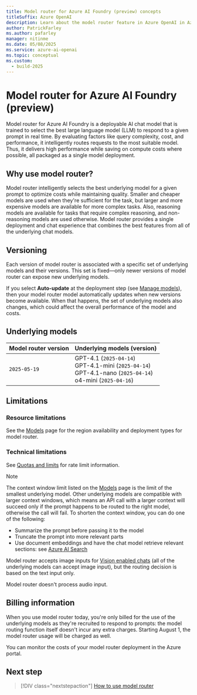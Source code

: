 ```yaml
---
title: Model router for Azure AI Foundry (preview) concepts
titleSuffix: Azure OpenAI
description: Learn about the model router feature in Azure OpenAI in Azure AI Foundry Models.
author: PatrickFarley
ms.author: pafarley
manager: nitinme
ms.date: 05/08/2025
ms.service: azure-ai-openai
ms.topic: conceptual
ms.custom:
  - build-2025
---
```


# Model router for Azure AI Foundry (preview)

Model router for Azure AI Foundry is a deployable AI chat model that is trained to select the best large language model (LLM) to respond to a given prompt in real time. By evaluating factors like query complexity, cost, and performance, it intelligently routes requests to the most suitable model. Thus, it delivers high performance while saving on compute costs where possible, all packaged as a single model deployment.

## Why use model router?

Model router intelligently selects the best underlying model for a given prompt to optimize costs while maintaining quality. Smaller and cheaper models are used when they're sufficient for the task, but larger and more expensive models are available for more complex tasks. Also, reasoning models are available for tasks that require complex reasoning, and non-reasoning models are used otherwise. Model router provides a single deployment and chat experience that combines the best features from all of the underlying chat models.

## Versioning 

Each version of model router is associated with a specific set of underlying models and their versions. This set is fixed&mdash;only newer versions of model router can expose new underlying models.

If you select **Auto-update** at the deployment step (see [Manage models](/azure/ai-foundry/openai/how-to/working-with-models?tabs=powershell#model-updates)), then your model router model automatically updates when new versions become available. When that happens, the set of underlying models also changes, which could affect the overall performance of the model and costs.

## Underlying models

|Model router version|Underlying models (version)|
|---|---|
|`2025-05-19`|GPT-4.1 (`2025-04-14`)</br>GPT-4.1-mini (`2025-04-14`)</br>GPT-4.1-nano (`2025-04-14`) </br>o4-mini (`2025-04-16`) |


## Limitations

### Resource limitations

See the [Models](../concepts/models.md#model-router) page for the region availability and deployment types for model router.

### Technical limitations

See [Quotas and limits](/azure/ai-foundry/openai/quotas-limits) for rate limit information.

> [!NOTE]
> The context window limit listed on the [Models](../concepts/models.md#model-router) page is the limit of the smallest underlying model. Other underlying models are compatible with larger context windows, which means an API call with a larger context will succeed only if the prompt happens to be routed to the right model, otherwise the call will fail. To shorten the context window, you can do one of the following:
> - Summarize the prompt before passing it to the model
> - Truncate the prompt into more relevant parts
> - Use document embeddings and have the chat model retrieve relevant sections: see [Azure AI Search](/azure/search/search-what-is-azure-search) 

Model router accepts image inputs for [Vision enabled chats](/azure/ai-foundry/openai/how-to/gpt-with-vision) (all of the underlying models can accept image input), but the routing decision is based on the text input only.

Model router doesn't process audio input.

## Billing information

When you use model router today, you're only billed for the use of the underlying models as they're recruited to respond to prompts: the model routing function itself doesn't incur any extra charges. Starting August 1, the model router usage will be charged as well.

You can monitor the costs of your model router deployment in the Azure portal.

## Next step

> [!DIV class="nextstepaction"]
> [How to use model router](../how-to/model-router.md)
